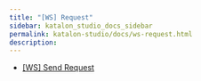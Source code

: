 ```yaml
---
title: "[WS] Request" 
sidebar: katalon_studio_docs_sidebar
permalink: katalon-studio/docs/ws-request.html 
description: 
---
```

*   [\[WS\] Send Request](/display/KD/%5BWS%5D+Send+Request)